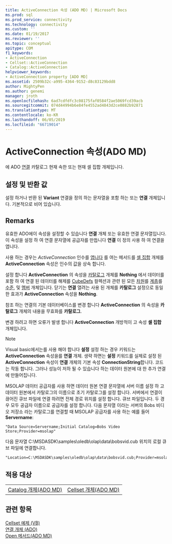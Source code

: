 ```yaml
---
title: ActiveConnection 속성 (ADO MD) | Microsoft Docs
ms.prod: sql
ms.prod_service: connectivity
ms.technology: connectivity
ms.custom: ''
ms.date: 01/19/2017
ms.reviewer: ''
ms.topic: conceptual
apitype: COM
f1_keywords:
- ActiveConnection
- Cellset::ActiveConnection
- Catalog::ActiveConnection
helpviewer_keywords:
- ActiveConnection property [ADO MD]
ms.assetid: 2509b32c-a995-4364-9152-d8c83129bdd8
author: MightyPen
ms.author: genemi
manager: jroth
ms.openlocfilehash: 6ad7cdfdfc3c08175faf0584f2ae5069fcd39acb
ms.sourcegitcommit: 074d44994b6e84fe4552ad4843d2ce0882b92871
ms.translationtype: MT
ms.contentlocale: ko-KR
ms.lasthandoff: 06/05/2019
ms.locfileid: "66719014"
---
```

# <a name="activeconnection-property-ado-md"></a>ActiveConnection 속성(ADO MD)
에 ADO [연결](../../../ado/reference/ado-api/connection-object-ado.md) 카탈로그 현재 속한 또는 현재 셀 집합 개체입니다.  
  
## <a name="settings-and-return-values"></a>설정 및 반환 값  
 설정 하거나 반환 된 **Variant** 연결을 정의 하는 문자열을 포함 하는 또는 **연결** 개체입니다. 기본적으로 비어 있습니다.  
  
## <a name="remarks"></a>Remarks  
 유효한 ADO에이 속성을 설정할 수 있습니다 **연결** 개체 또는 유효한 연결 문자열입니다. 이 속성을 설정 하 여 연결 문자열에 공급자를 만듭니다 **연결** 이 정의 사용 하 여 연결을 엽니다.  
  
 사용 하는 경우는 *ActiveConnection* 인수를 [엽니다](../../../ado/reference/ado-md-api/open-method-ado-md.md) 를 여는 메서드를 [셀 집합](../../../ado/reference/ado-md-api/cellset-object-ado-md.md) 개체를 **ActiveConnection** 속성은 인수의 값을 상속 합니다.  
  
 설정 합니다 **ActiveConnection** 의 속성을 [카탈로그](../../../ado/reference/ado-md-api/catalog-object-ado-md.md) 개체를 **Nothing** 에서 데이터를 포함 하 여 연결 된 데이터를 해제를 [CubeDefs](../../../ado/reference/ado-md-api/cubedefs-collection-ado-md.md) 컬렉션과 관련 된 모든 [차원](../../../ado/reference/ado-md-api/dimension-object-ado-md.md)를 [계층](../../../ado/reference/ado-md-api/hierarchy-object-ado-md.md)를 [수준](../../../ado/reference/ado-md-api/level-object-ado-md.md), 및 [멤버](../../../ado/reference/ado-md-api/member-object-ado-md.md) 개체입니다. 닫기는 **연결** 열려는 사용 된 개체를 **카탈로그** 설정으로 동일한 효과가 **ActiveConnection** 속성을 **Nothing**.  
  
 참조 하는 연결의 기본 데이터베이스를 변경 합니다 **ActiveConnection** 의 속성을 **카탈로그** 개체의 내용을 무효화를 **카탈로그**.  
  
 변경 하려고 하면 오류가 발생 합니다 **ActiveConnection** 개방적이 고 속성 **셀 집합** 개체입니다.  
  
> [!NOTE]
>  Visual basic에서는를 사용 해야 합니다 **설정** 설정 하는 경우 키워드는 **ActiveConnection** 속성을를 **연결** 개체. 생략 하면는 **설정** 키워드를 실제로 설정 된 **ActiveConnection** 속성이 **연결** 개체의 기본 속성  **ConnectionString**합니다. 코드는 작동 합니다. 그러나 성능이 저하 될 수 있습니다 하는 데이터 원본에 대 한 추가 연결에 만들어집니다.  
  
 MSOLAP 데이터 공급자를 사용 하면 데이터 원본 연결 문자열에 서버 이름 설정 하 고 데이터 원본에서 카탈로그의 이름으로 초기 카탈로그를 설정 합니다. 서버에서 연결이 끊어진 큐브 파일에 연결 하려면 전체 경로 위치를 설정 합니다. 큐브 파일입니다. 두 경우 모두 공급자 이름으로 공급자를 설정 합니다. 다음 문자열 이라는 서버의 Bobs 비디오 저장소 라는 카탈로그를 연결할 때 MSOLAP 공급자를 사용 하는 예를 들어 **Servername**:  
  
```  
"Data Source=Servername;Initial Catalog=Bobs Video Store;Provider=msolap"  
```  
  
 다음 문자열 C:\MSDASDK\samples\oledb\olap\data\bobsvid.cub 위치의 로컬 큐브 파일에 연결합니다.  
  
```  
"Location=C:\MSDASDK\samples\oledb\olap\data\bobsvid.cub;Provider=msolap"  
```  
  
## <a name="applies-to"></a>적용 대상  
  
|||  
|-|-|  
|[Catalog 개체(ADO MD)](../../../ado/reference/ado-md-api/catalog-object-ado-md.md)|[Cellset 개체(ADO MD)](../../../ado/reference/ado-md-api/cellset-object-ado-md.md)|  
  
## <a name="see-also"></a>관련 항목  
 [Cellset 예제 (VB)](../../../ado/reference/ado-md-api/cellset-example-vb.md)   
 [연결 개체 (ADO)](../../../ado/reference/ado-api/connection-object-ado.md)   
 [Open 메서드(ADO MD)](../../../ado/reference/ado-md-api/open-method-ado-md.md)
